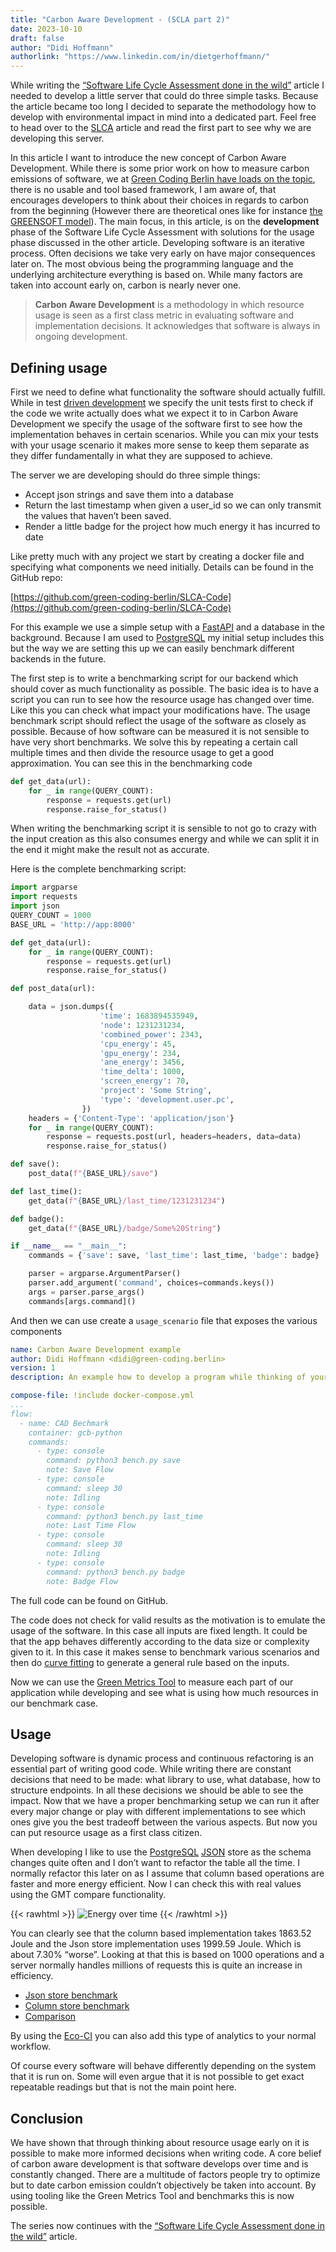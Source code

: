 ```yaml
---
title: "Carbon Aware Development - (SCLA part 2)"
date: 2023-10-10
draft: false
author: "Didi Hoffmann"
authorlink: "https://www.linkedin.com/in/dietgerhoffmann/"
---
```


While writing the [“Software Life Cycle Assessment done in the wild”](/blog/software-life-cycle-assessment/) article I needed to develop a little server that could do three simple tasks. Because the article became too long I decided to separate the methodology how to develop with environmental impact in mind into a dedicated part. Feel free to head over to the [SLCA](/blog/software-life-cycle-assessment/) article and read the first part to see why we are developing this server.

In this article I want to introduce the new concept of Carbon Aware Development. While there is some prior work on how to measure carbon emissions of software, we at [Green Coding Berlin have loads on the topic](https://www.green-coding.berlin/blog/), there is no usable and tool based framework, I am aware of, that encourages developers to think about their choices in regards to carbon from the beginning (However there are theoretical ones like for instance [the GREENSOFT model](https://www.umwelt-campus.de/fileadmin/Umwelt-Campus/Greensoft/The_GREENSOFT_Model_A_reference_model_fo.pdf)). The main focus, in this article, is on the **development** phase of the Software Life Cycle Assessment with solutions for the usage phase discussed in the other article. Developing software is an iterative process. Often decisions we take very early on have major consequences later on. The most obvious being the programming language and the underlying architecture everything is based on. While many factors are taken into account early on, carbon is nearly never one.

> **Carbon Aware Development** is a methodology in which resource usage is seen as a first class metric in evaluating software and implementation decisions. It acknowledges that software is always in ongoing development.
>

## Defining usage

First we need to define what functionality the software should actually fulfill. While in test [driven development](https://en.wikipedia.org/wiki/Test-driven_development) we specify the unit tests first to check if the code we write actually does what we expect it to in Carbon Aware Development we specify the usage of the software first to see how the implementation behaves in certain scenarios. While you can mix your tests with your usage scenario it makes more sense to keep them separate as they differ fundamentally in what they are supposed to achieve.

The server we are developing should do three simple things:

- Accept json strings and save them into a database
- Return the last timestamp when given a user_id so we can only transmit the values that haven’t been saved.
- Render a little badge for the project how much energy it has incurred to date

Like pretty much with any project we start by creating a docker file and specifying what components we need initially. Details can be found in the GitHub repo:

[https://github.com/green-coding-berlin/SLCA-Code](https://github.com/green-coding-berlin/SLCA-Code)

For this example we use a simple setup with a [FastAPI](https://fastapi.tiangolo.com/) and a database in the background. Because I am used to [PostgreSQL](https://www.postgresql.org/) my initial setup includes this but the way we are setting this up we can easily benchmark different backends in the future.

The first step is to write a benchmarking script for our backend which should cover as much functionality as possible. The basic idea is to have a script you can run to see how the resource usage has changed over time. Like this you can check what impact your modifications have. The usage benchmark script should reflect the usage of the software as closely as possible. Because of how software can be measured it is not sensible to have very short benchmarks. We solve this by repeating a certain call multiple times and then divide the resource usage to get a good approximation. You can see this in the benchmarking code

```python
def get_data(url):
    for _ in range(QUERY_COUNT):
        response = requests.get(url)
        response.raise_for_status()
```

When writing the benchmarking script it is sensible to not go to crazy with the input creation as this also consumes energy and while we can split it in the end it might make the result not as accurate.

Here is the complete benchmarking script:

```python
import argparse
import requests
import json
QUERY_COUNT = 1000
BASE_URL = 'http://app:8000'

def get_data(url):
    for _ in range(QUERY_COUNT):
        response = requests.get(url)
        response.raise_for_status()

def post_data(url):

    data = json.dumps({
                    'time': 1683894535949,
                    'node': 1231231234,
                    'combined_power': 2343,
                    'cpu_energy': 45,
                    'gpu_energy': 234,
                    'ane_energy': 3456,
                    'time_delta': 1000,
                    'screen_energy': 70,
                    'project': 'Some String',
                    'type': 'development.user.pc',
                })
    headers = {'Content-Type': 'application/json'}
    for _ in range(QUERY_COUNT):
        response = requests.post(url, headers=headers, data=data)
        response.raise_for_status()

def save():
    post_data(f"{BASE_URL}/save")

def last_time():
    get_data(f"{BASE_URL}/last_time/1231231234")

def badge():
    get_data(f"{BASE_URL}/badge/Some%20String")

if __name__ == "__main__":
    commands = {'save': save, 'last_time': last_time, 'badge': badge}

    parser = argparse.ArgumentParser()
    parser.add_argument('command', choices=commands.keys())
    args = parser.parse_args()
    commands[args.command]()
```

And then we can use create a `usage_scenario` file that exposes the various components

```yaml
name: Carbon Aware Development example
author: Didi Hoffmann <didi@green-coding.berlin>
version: 1
description: An example how to develop a program while thinking of your environmental impact

compose-file: !include docker-compose.yml
...
flow:
  - name: CAD Bechmark
    container: gcb-python
    commands:
      - type: console
        command: python3 bench.py save
        note: Save Flow
      - type: console
        command: sleep 30
        note: Idling
      - type: console
        command: python3 bench.py last_time
        note: Last Time Flow
      - type: console
        command: sleep 30
        note: Idling
      - type: console
        command: python3 bench.py badge
        note: Badge Flow
```

The full code can be found on GitHub.

The code does not check for valid results as the motivation is to emulate the usage of the software. In this case all inputs are fixed length. It could be that the app behaves differently according to the data size or complexity given to it. In this case it makes sense to benchmark various scenarios and then do [curve fitting](https://en.wikipedia.org/wiki/Curve_fitting) to generate a general rule based on the inputs.

Now we can use the [Green Metrics Tool](https://www.green-coding.berlin/projects/green-metrics-tool/) to measure each part of our application while developing and see what is using how much resources in our benchmark case.

## Usage

Developing software is dynamic process and continuous refactoring is an essential part of writing good code. While writing there are constant decisions that need to be made: what library to use, what database, how to structure endpoints. In all these decisions we should be able to see the impact. Now that we have a proper benchmarking setup we can run it after every major change or play with different implementations to see which ones give you the best tradeoff between the various aspects. But now you can put resource usage as a first class citizen.

When developing I like to use the [PostgreSQL](https://www.postgresql.org/) [JSON](https://www.postgresql.org/docs/9.5/functions-json.html) store as the schema changes quite often and I don’t want to refactor the table all the time. I normally refactor this later on as I assume that column based operations are faster and more energy efficient. Now I can check this with real values using the GMT compare functionality.

{{< rawhtml >}}
<img class="ui big  centered rounded bordered image" src="/img/blog/slca/cad.avif" alt="Energy over time" loading="lazy">
{{< /rawhtml >}}

You can clearly see that the column based implementation takes 1863.52 Joule and the Json store implementation uses 1999.59 Joule. Which is about 7.30% “worse”. Looking at that this is based on 1000 operations and a server normally handles millions of requests this is quite an increase in efficiency.

- [Json store benchmark](https://metrics.green-coding.berlin/stats.html?id=67715c39-4134-4685-ae42-59262fe076a7)
- [Column store benchmark](https://metrics.green-coding.berlin/stats.html?id=71353c66-6432-4bf2-b459-5b5d4ed33ed3)
- [Comparison](https://metrics.green-coding.berlin/compare.html?ids=71353c66-6432-4bf2-b459-5b5d4ed33ed3,67715c39-4134-4685-ae42-59262fe076a7)

By using the [Eco-CI](https://www.green-coding.berlin/projects/eco-ci/) you can also add this type of analytics to your normal workflow.

Of course every software will behave differently depending on the system that it is run on. Some will even argue that it is not possible to get exact repeatable readings but that is not the main point here.

## Conclusion

We have shown that through thinking about resource usage early on it is possible to make more informed decisions when writing code. A core belief of carbon aware development is that software develops over time and is constantly changed. There are a multitude of factors people try to optimize but to date carbon emission couldn’t objectively be taken into account. By using tooling like the Green Metrics Tool and benchmarks this is now possible.

The series now continues with the [“Software Life Cycle Assessment done in the wild”](/blog/software-life-cycle-assessment/) article.
